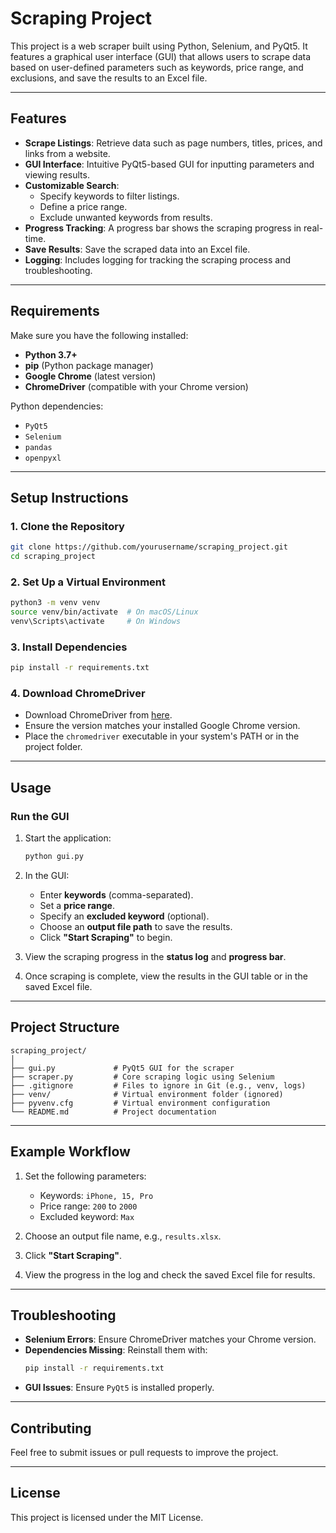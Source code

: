
# **Scraping Project**

This project is a web scraper built using Python, Selenium, and PyQt5. It features a graphical user interface (GUI) that allows users to scrape data based on user-defined parameters such as keywords, price range, and exclusions, and save the results to an Excel file.

---

## **Features**
- **Scrape Listings**: Retrieve data such as page numbers, titles, prices, and links from a website.
- **GUI Interface**: Intuitive PyQt5-based GUI for inputting parameters and viewing results.
- **Customizable Search**:
  - Specify keywords to filter listings.
  - Define a price range.
  - Exclude unwanted keywords from results.
- **Progress Tracking**: A progress bar shows the scraping progress in real-time.
- **Save Results**: Save the scraped data into an Excel file.
- **Logging**: Includes logging for tracking the scraping process and troubleshooting.

---

## **Requirements**
Make sure you have the following installed:
- **Python 3.7+**
- **pip** (Python package manager)
- **Google Chrome** (latest version)
- **ChromeDriver** (compatible with your Chrome version)

Python dependencies:
- `PyQt5`
- `Selenium`
- `pandas`
- `openpyxl`

---

## **Setup Instructions**

### 1. **Clone the Repository**
```bash
git clone https://github.com/yourusername/scraping_project.git
cd scraping_project
```

### 2. **Set Up a Virtual Environment**
```bash
python3 -m venv venv
source venv/bin/activate  # On macOS/Linux
venv\Scripts\activate     # On Windows
```

### 3. **Install Dependencies**
```bash
pip install -r requirements.txt
```

### 4. **Download ChromeDriver**
- Download ChromeDriver from [here](https://chromedriver.chromium.org/downloads).
- Ensure the version matches your installed Google Chrome version.
- Place the `chromedriver` executable in your system's PATH or in the project folder.

---

## **Usage**

### **Run the GUI**
1. Start the application:
   ```bash
   python gui.py
   ```
2. In the GUI:
   - Enter **keywords** (comma-separated).
   - Set a **price range**.
   - Specify an **excluded keyword** (optional).
   - Choose an **output file path** to save the results.
   - Click **"Start Scraping"** to begin.

3. View the scraping progress in the **status log** and **progress bar**.

4. Once scraping is complete, view the results in the GUI table or in the saved Excel file.

---

## **Project Structure**
```
scraping_project/
│
├── gui.py             # PyQt5 GUI for the scraper
├── scraper.py         # Core scraping logic using Selenium
├── .gitignore         # Files to ignore in Git (e.g., venv, logs)
├── venv/              # Virtual environment folder (ignored)
├── pyvenv.cfg         # Virtual environment configuration
└── README.md          # Project documentation
```

---

## **Example Workflow**
1. Set the following parameters:
   - Keywords: `iPhone, 15, Pro`
   - Price range: `200` to `2000`
   - Excluded keyword: `Max`

2. Choose an output file name, e.g., `results.xlsx`.

3. Click **"Start Scraping"**.

4. View the progress in the log and check the saved Excel file for results.

---

## **Troubleshooting**
- **Selenium Errors**: Ensure ChromeDriver matches your Chrome version.
- **Dependencies Missing**: Reinstall them with:
  ```bash
  pip install -r requirements.txt
  ```
- **GUI Issues**: Ensure `PyQt5` is installed properly.

---

## **Contributing**
Feel free to submit issues or pull requests to improve the project.

---

## **License**
This project is licensed under the MIT License.
